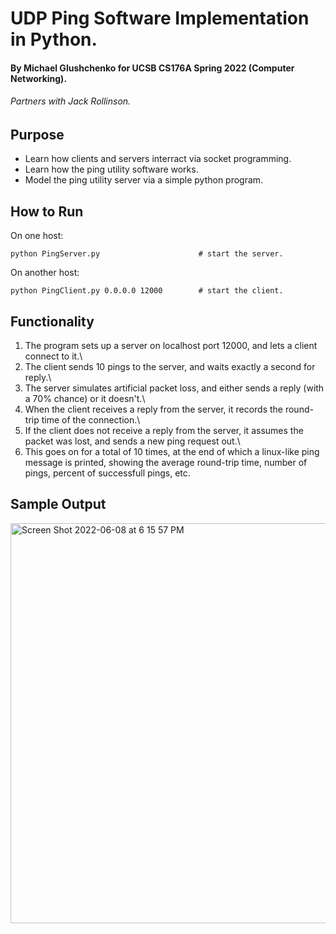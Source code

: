 # UDP Ping Software Implementation in Python.
#### By Michael Glushchenko for UCSB CS176A Spring 2022 (Computer Networking).
###### Partners with Jack Rollinson.

## Purpose
  - Learn how clients and servers interract via socket programming.
  - Learn how the ping utility software works.
  - Model the ping utility server via a simple python program.

## How to Run
On one host:
~~~
python PingServer.py                      # start the server.
~~~
On another host:
~~~
python PingClient.py 0.0.0.0 12000        # start the client.
~~~

## Functionality
1) The program sets up a server on localhost port 12000, and lets a client connect to it.\
2) The client sends 10 pings to the server, and waits exactly a second for reply.\
3) The server simulates artificial packet loss, and either sends a reply (with a 70% chance) or it doesn't.\
4) When the client receives a reply from the server, it records the round-trip time of the connection.\
5) If the client does not receive a reply from the server, it assumes the packet was lost, and sends a new ping request out.\
6) This goes on for a total of 10 times, at the end of which a linux-like ping message is printed, showing the average round-trip time, number of pings, percent of successfull pings, etc.

## Sample Output
<img width="640" alt="Screen Shot 2022-06-08 at 6 15 57 PM" src="https://user-images.githubusercontent.com/59711300/172743586-e723a0a2-ab87-456a-9e25-4171e2f1f013.png">
